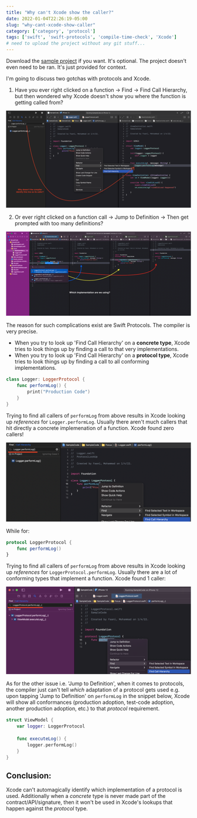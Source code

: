 ```yaml
---
title: "Why can't Xcode show the caller?"
date: 2022-01-04T22:26:19-05:00
slug: "why-cant-xcode-show-caller"
category: ['category', 'protocol']
tags: ['swift', 'swift-protocols', 'compile-time-check', 'Xcode']
# need to upload the project without any git stuff...
---
```


Download the [sample project](https://github.com/prohoney/xcode-cant-show-caller-sample) if you want. It's optional.
The project doesn't even need to be ran. It's just provided for context. 

I'm going to discuss two gotchas with protocols and Xcode.  

1. Have you ever right clicked on a function -> Find -> Find Call Hierarchy, but then wondered why Xcode doesn't show you where the function is getting called from? 

![Find Call Hierarchy](images/find-call-hierarchy-confusion.png)


2. Or ever right clicked on a function call -> Jump to Definition -> Then get prompted with too many definitions?

![Jump to Definition](images/jump-to-definition-confusion.png)

The reason for such complications exist are Swift Protocols. The compiler is very precise. 

- When you try to look up 'Find Call Hierarchy' on a **concrete type**, Xcode tries to look things up by finding a call to that very implementations. 
- When you try to look up 'Find Call Hierarchy' on a **protocol type**, Xcode tries to look things up by finding a call to all conforming implementations. 


```swift
class Logger: LoggerProtocol {
    func performLog() {
        print("Production Code")
    }
}
```

Trying to find all callers of `performLog` from above results in Xcode looking up _references_ for `Logger.performLog`. Usually there aren't much callers that hit directly a concrete implemenation of a function. Xcode found zero callers!

![Jump to Definition](images/find-call-hierarchy-on-class.png)

While for: 

```swift
protocol LoggerProtocol {
    func performLog()
}
```

Trying to find all callers of `performLog` from above results in Xcode looking up _references_ for `LoggerProtocol.performLog`. Usually there are a lot of conforming types that implement a function.  Xcode found 1 caller:

![Jump to Definition](images/find-call-hierarchy-on-protocol.png)


As for the other issue i.e. 'Jump to Definition', when it comes to protocols, the compiler just can't tell _which_ adaptation of a protocol gets used e.g. upon tapping 'Jump to Definition' on `performLog` in the snippet below, Xcode will show all conformances (production adoption, test-code adoption, another production adoption, etc.) to that _protocol_ requirement.

```swift
struct ViewModel {
    var logger: LoggerProtocol
    
    func executeLog() {
        logger.performLog()
    }
}
```

## Conclusion: 

Xcode can't automagically identify which implementation of a protocol is used. Additionally when a _concrete_ type is never made part of the contract/API/signature, then it won't be used in Xcode's lookups that happen against the _protocol_ type.